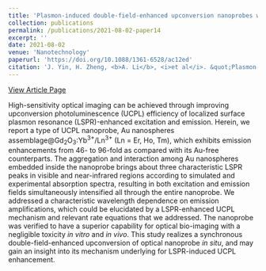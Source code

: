 ```yaml
---
title: 'Plasmon-induced double-field-enhanced upconversion nanoprobes with near-infrared resonances for high-sensitivity optical bio-imaging'
collection: publications
permalink: /publications/2021-08-02-paper14
excerpt: ''
date: 2021-08-02
venue: 'Nanotechnology'
paperurl: 'https://doi.org/10.1088/1361-6528/ac12ed'
citation: 'J. Yin, H. Zheng, <b>A. Li</b>, <i>et al</i>. &quot;Plasmon-induced double-field-enhanced upconversion nanoprobes with near-infrared resonances for high-sensitivity optical bio-imaging&quot;, <i>Nanotechnology</i>, 2021, 32: 435201.'
---
```

[View Article Page](https://iopscience.iop.org/article/10.1088/1361-6528/ac12ed)

High-sensitivity optical imaging can be achieved through improving upconversion photoluminescence (UCPL) efficiency of localized surface plasmon resonance (LSPR)-enhanced excitation and emission. Herein, we report a type of UCPL nanoprobe, Au nanospheres assemblage@Gd<sub>2</sub>O<sub>3</sub>:Yb<sup>3+</sup>/Ln<sup>3+</sup> (Ln = Er, Ho, Tm), which exhibits emission enhancements from 46- to 96-fold as compared with its Au-free counterparts. The aggregation and interaction among Au nanospheres embedded inside the nanoprobe brings about three characteristic LSPR peaks in visible and near-infrared regions according to simulated and experimental absorption spectra, resulting in both excitation and emission fields simultaneously intensified all through the entire nanoprobe. We addressed a characteristic wavelength dependence on emission amplifications, which could be elucidated by a LSPR-enhanced UCPL mechanism and relevant rate equations that we addressed. The nanoprobe was verified to have a superior capability for optical bio-imaging with a negligible toxicity <i>in vitro</i> and <i>in vivo</i>. This study realizes a synchronous double-field-enhanced upconversion of optical nanoprobe <i>in situ</i>, and may gain an insight into its mechanism underlying for LSPR-induced UCPL enhancement.
